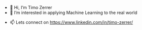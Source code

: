 - 👋 Hi, I’m Timo Zerrer
- 👀 I’m interested in applying Machine Learning to the real world
<!---
- 🌱 I’m currently learning ...
- 💞️ I’m looking to collaborate on ...
--->
- 📫 Lets connect on https://www.linkedin.com/in/timo-zerrer/

<!---
timozerrer/timozerrer is a ✨ special ✨ repository because its `README.md` (this file) appears on your GitHub profile.
You can click the Preview link to take a look at your changes.
--->
